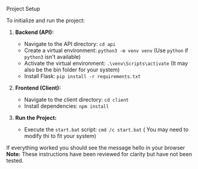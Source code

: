 Project Setup

To initialize and run the project:

1.  **Backend (API):**
    *   Navigate to the API directory: `cd api`
    *   Create a virtual environment: `python3 -m venv venv` (Use `python` if `python3` isn't available)
    *   Activate the virtual environment: `.\venv\Scripts\activate` (It may also be the bin folder for your system)
    *   Install Flask: `pip install -r requirements.txt`

2.  **Frontend (Client):**
    *   Navigate to the client directory: `cd client`
    *   Install dependencies: `npm install`

3.  **Run the Project:**
    *   Execute the `start.bat` script: `cmd /c start.bat` ( You may need to modify thi to fit your system)

If everything worked you should see the message hello in your browser
**Note:** These instructions have been reviewed for clarity but have not been tested.



